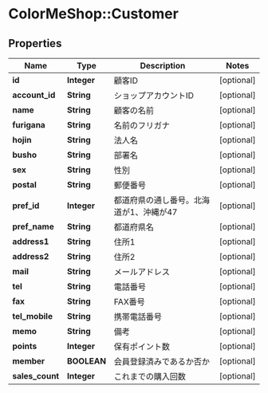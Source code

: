 # ColorMeShop::Customer

## Properties
Name | Type | Description | Notes
------------ | ------------- | ------------- | -------------
**id** | **Integer** | 顧客ID | [optional] 
**account_id** | **String** | ショップアカウントID | [optional] 
**name** | **String** | 顧客の名前 | [optional] 
**furigana** | **String** | 名前のフリガナ | [optional] 
**hojin** | **String** | 法人名 | [optional] 
**busho** | **String** | 部署名 | [optional] 
**sex** | **String** | 性別 | [optional] 
**postal** | **String** | 郵便番号 | [optional] 
**pref_id** | **Integer** | 都道府県の通し番号。北海道が1、沖縄が47 | [optional] 
**pref_name** | **String** | 都道府県名 | [optional] 
**address1** | **String** | 住所1 | [optional] 
**address2** | **String** | 住所2 | [optional] 
**mail** | **String** | メールアドレス | [optional] 
**tel** | **String** | 電話番号 | [optional] 
**fax** | **String** | FAX番号 | [optional] 
**tel_mobile** | **String** | 携帯電話番号 | [optional] 
**memo** | **String** | 備考 | [optional] 
**points** | **Integer** | 保有ポイント数 | [optional] 
**member** | **BOOLEAN** | 会員登録済みであるか否か | [optional] 
**sales_count** | **Integer** | これまでの購入回数 | [optional] 


